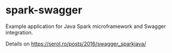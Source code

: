 # spark-swagger

Example application for Java Spark microframework and Swagger integration.

Details on https://serol.ro/posts/2016/swagger_sparkjava/
